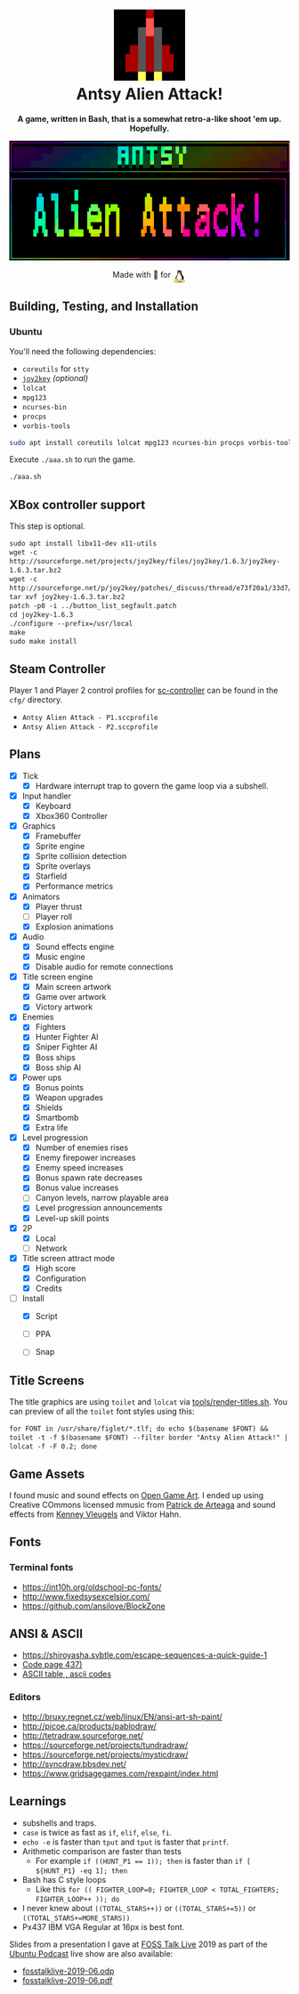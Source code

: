 <h1 align="center">
  <img src="img/avatar.png" width="128" height="128" alt="Antsy Alien Attack!">
  <br />
  Antsy Alien Attack!
</h1>

<p align="center"><b>A game, written in Bash, that is a somewhat retro-a-like shoot 'em up. Hopefully.</b></p>

![Antsy Alien Attack!](img/title.png?raw=true)

<p align="center">Made with 💝 for <img src="https://raw.githubusercontent.com/anythingcodes/slack-emoji-for-techies/gh-pages/emoji/tux.png" align="top" width="24" /></p>

## Building, Testing, and Installation

### Ubuntu

You'll need the following dependencies:

  * `coreutils` for `stty`
  * [`joy2key`](https://sourceforge.net/projects/joy2key/) *(optional)*
  * `lolcat`
  * `mpg123`
  * `ncurses-bin`
  * `procps`
  * `vorbis-tools`

```bash
sudo apt install coreutils lolcat mpg123 ncurses-bin procps vorbis-tools
```

Execute `./aaa.sh` to run the game.

```bash
./aaa.sh
```

## XBox controller support

This step is optional.

```
sudo apt install libx11-dev x11-utils
wget -c http://sourceforge.net/projects/joy2key/files/joy2key/1.6.3/joy2key-1.6.3.tar.bz2
wget -c http://sourceforge.net/p/joy2key/patches/_discuss/thread/e73f20a1/33d7/attachment/button_list_segfault.patch
tar xvf joy2key-1.6.3.tar.bz2
patch -p0 -i ../button_list_segfault.patch
cd joy2key-1.6.3
./configure --prefix=/usr/local
make
sudo make install
```

## Steam Controller

Player 1 and Player 2 control profiles for [sc-controller](https://github.com/kozec/sc-controller) can be found in the `cfg/` directory.

   * `Antsy Alien Attack - P1.sccprofile`
   * `Antsy Alien Attack - P2.sccprofile`

## Plans

  - [x] Tick
    - [x] Hardware interrupt trap to govern the game loop via a subshell.
  - [x] Input handler
    - [x] Keyboard
    - [x] Xbox360 Controller
  - [x] Graphics
    - [x] Framebuffer
    - [x] Sprite engine
    - [x] Sprite collision detection
    - [X] Sprite overlays
    - [x] Starfield
    - [x] Performance metrics
  - [x] Animators
    - [x] Player thrust
    - [ ] Player roll
    - [x] Explosion animations
  - [x] Audio
    - [x] Sound effects engine
    - [x] Music engine
    - [x] Disable audio for remote connections
  - [x] Title screen engine
    - [x] Main screen artwork
    - [x] Game over artwork
    - [x] Victory artwork
  - [x] Enemies
    - [x] Fighters
    - [x] Hunter Fighter AI
    - [x] Sniper Fighter AI
    - [x] Boss ships
    - [x] Boss ship AI
  - [x] Power ups
    - [x] Bonus points
    - [x] Weapon upgrades
    - [x] Shields
    - [x] Smartbomb
    - [x] Extra life
  - [x] Level progression
    - [x] Number of enemies rises
    - [x] Enemy firepower increases
    - [x] Enemy speed increases
    - [x] Bonus spawn rate decreases
    - [x] Bonus value increases
    - [ ] Canyon levels, narrow playable area
    - [x] Level progression announcements
    - [x] Level-up skill points
  - [x] 2P
    - [x] Local
    - [ ] Network
  - [x] Title screen attract mode
    - [x] High score
    - [x] Configuration
    - [x] Credits
  - [ ] Install
    - [x] Script
    - [ ] PPA
    - [ ] Snap


## Title Screens

The title graphics are using `toilet` and `lolcat` via [tools/render-titles.sh](tools/render-titles.sh).
You can preview of all the `toilet` font styles using this:

```
for FONT in /usr/share/figlet/*.tlf; do echo $(basename $FONT) && toilet -t -f $(basename $FONT) --filter border "Antsy Alien Attack!" | lolcat -f -F 0.2; done
```

## Game Assets

I found music and sound effects on [Open Game Art](https://opengameart.org).
I ended up using Creative COmmons licensed mmusic from [Patrick de Arteaga](https://patrickdearteaga.com)
and sound effects from [Kenney Vleugels](http://www.kenney.nl) and Viktor Hahn.

## Fonts

### Terminal fonts

  * https://int10h.org/oldschool-pc-fonts/
  * http://www.fixedsysexcelsior.com/
  * https://github.com/ansilove/BlockZone

## ANSI & ASCII

  * https://shiroyasha.svbtle.com/escape-sequences-a-quick-guide-1
  * [Code page 437)](https://en.wikipedia.org/wiki/Code_page_437)
  * [ASCII table , ascii codes](https://theasciicode.com.ar/)

### Editors

  * http://bruxy.regnet.cz/web/linux/EN/ansi-art-sh-paint/
  * http://picoe.ca/products/pablodraw/
  * http://tetradraw.sourceforge.net/
  * https://sourceforge.net/projects/tundradraw/
  * https://sourceforge.net/projects/mysticdraw/
  * http://syncdraw.bbsdev.net/
  * https://www.gridsagegames.com/rexpaint/index.html

## Learnings

  * subshells and traps.
  * `case` is twice as fast as `if`, `elif`, `else`, `fi`.
  * `echo -e` is faster than `tput` and `tput` is faster that `printf`.
  * Arithmetic comparison are faster than tests
    * For example `if ((HUNT_P1 == 1)); then` is faster than `if [ ${HUNT_P1} -eq 1]; then`
  * Bash has C style loops
    * Like this `for (( FIGHTER_LOOP=0; FIGHTER_LOOP < TOTAL_FIGHTERS; FIGHTER_LOOP++ )); do`
  * I never knew about `((TOTAL_STARS++))` or `((TOTAL_STARS+=5))` or `((TOTAL_STARS+=MORE_STARS))`
  * Px437 IBM VGA Regular at 16px is best font.

Slides from a presentation I gave at [FOSS Talk Live](https://fosstalk.com/) 2019 as part of the [Ubuntu Podcast](https://ubuntupodcast.org) live show are also available:

  * [fosstalklive-2019-06.odp](slides/fosstalklive-2019-06.odp)
  * [fosstalklive-2019-06.pdf](slides/fosstalklive-2019-06.pdf)
